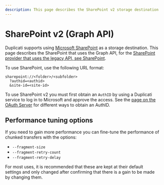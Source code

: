 ```yaml
---
description: This page describes the SharePoint v2 storage destination
---
```


# SharePoint v2 (Graph API)

Duplicati supports using [Microsoft SharePoint](https://www.microsoft.com/en-us/microsoft-365/sharepoint/collaboration) as a storage destination. This page describes the SharePoint that uses the Graph API, for the [SharePoint provider that uses the legacy API, see SharePoint](sharepoint-destination.md).

To use SharePoint, use the following URL format:

```
sharepoint://<folder>/<subfolder>
  ?authid=<authid>
  &site-id=<site-id>
```

To use SharePoint v2 you must first obtain an `AuthID` by using a Duplicati service to log in to Microsoft and approve the access. See the [page on the OAuth Server](../../duplicati-programs/oauth-server.md) for different ways to obtain an AuthID.

## Performance tuning options

If you need to gain more performance you can fine-tune the performance of chunked transfers with the options:

* `--fragment-size`
* `--fragment-retry-count`
* `--fragment-retry-delay`

For most uses, it is recommended that these are kept at their default settings and only changed after confirming that there is a gain to be made by changing them.
